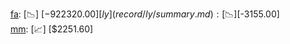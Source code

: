 [fa](record/fa/summary.md): [📉] [$-922320.00]  
[ly](record/ly/summary.md): [📉] [$-3155.00]  
[mm](record/mm/summary.md): [📈] [$2251.60]  
